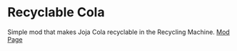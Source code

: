 # Recyclable Cola
Simple mod that makes Joja Cola recyclable in the Recycling Machine.
[Mod Page](https://www.nexusmods.com/stardewvalley/mods/???)
